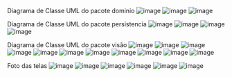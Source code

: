 Diagrama de Classe UML do pacote dominio
![image](https://github.com/user-attachments/assets/d3de11d0-45ad-4f9f-83bd-4f20e48b44b8)
![image](https://github.com/user-attachments/assets/8976759c-00d1-466b-84d4-701a8a5518f3)
![image](https://github.com/user-attachments/assets/aeae710f-fb18-4c5f-9f55-7f0500762386)

Diagrama de Classe UML do pacote persistencia
![image](https://github.com/user-attachments/assets/a766d0f7-d9cc-4c89-be3a-ea7dcf03c246)
![image](https://github.com/user-attachments/assets/682d8cd1-9a65-425f-8783-dea696c10bb6)
![image](https://github.com/user-attachments/assets/3afe3874-7d4c-4237-9c14-77bf3d4de396)
![image](https://github.com/user-attachments/assets/e1e45488-9305-403b-a39e-5e27ab5400d7)

Diagrama de Classe UML do pacote visão
![image](https://github.com/user-attachments/assets/8439140c-e2cb-4021-8dd7-41b245357581)
![image](https://github.com/user-attachments/assets/d013907b-ca6d-41f4-92ac-55c5be03d454)
![image](https://github.com/user-attachments/assets/04860318-62c5-4f2e-b424-91036815d709)
![image](https://github.com/user-attachments/assets/27642b4d-5707-4411-aa1d-53c3348975fa)
![image](https://github.com/user-attachments/assets/3af939e0-62b1-4608-8b3e-b86ef41ae346)
![image](https://github.com/user-attachments/assets/d3cdd37e-154a-4ec0-a887-0ae87ce9d0a1)
![image](https://github.com/user-attachments/assets/20dac250-a3a2-4f75-b67e-75acd150a510)
![image](https://github.com/user-attachments/assets/393e1a98-f8a7-43fb-9ecd-8d68978412f7)
![image](https://github.com/user-attachments/assets/80d80e46-9295-4607-9d54-83ec4e213878)
![image](https://github.com/user-attachments/assets/83830798-85f4-4fd4-8974-19e9ee1759ae)
![image](https://github.com/user-attachments/assets/f49bc3a5-98ac-4516-ab45-778dc83d61b9)


Foto das telas
![image](https://github.com/user-attachments/assets/552aca34-51c7-443f-af7a-91bcf82412a0)
![image](https://github.com/user-attachments/assets/b4e745ab-e85e-4dbc-8c07-f9d1282e566e)
![image](https://github.com/user-attachments/assets/98b91d12-111e-40ca-a7cf-ab3a98d58f98)
![image](https://github.com/user-attachments/assets/49760e0e-b269-4914-b44b-c0966c56326e)
![image](https://github.com/user-attachments/assets/6f823b1b-1c07-4055-a984-00629ec8b36c)
![image](https://github.com/user-attachments/assets/e2a1d5c4-ea6b-4434-8f26-83cbe37d9f01)


